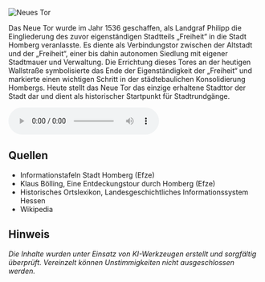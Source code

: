 ![Neues Tor](./images/homberg/p1.jpg)

Das Neue Tor wurde im Jahr 1536 geschaffen, als Landgraf Philipp die Eingliederung des zuvor eigenständigen Stadtteils „Freiheit“ in die Stadt Homberg veranlasste. Es diente als Verbindungstor zwischen der Altstadt und der „Freiheit“, einer bis dahin autonomen Siedlung mit eigener Stadtmauer und Verwaltung. Die Errichtung dieses Tores an der heutigen Wallstraße symbolisierte das Ende der Eigenständigkeit der „Freiheit“ und markierte einen wichtigen Schritt in der städtebaulichen Konsolidierung Hombergs. Heute stellt das Neue Tor das einzige erhaltene Stadttor der Stadt dar und dient als historischer Startpunkt für Stadtrundgänge.

<audio controls class="full-width-audio">
  <source src="locales/homberg/de/p1.mp3" type="audio/mpeg">
  Dein Browser unterstützt kein Audioelement.
</audio>

## Quellen

- Informationstafeln Stadt Homberg (Efze)
- Klaus Bölling, Eine Entdeckungstour durch Homberg (Efze)
- Historisches Ortslexikon, Landesgeschichtliches Informationssystem Hessen
- Wikipedia

## Hinweis

_Die Inhalte wurden unter Einsatz von KI-Werkzeugen erstellt und sorgfältig überprüft. Vereinzelt können Unstimmigkeiten nicht ausgeschlossen werden._